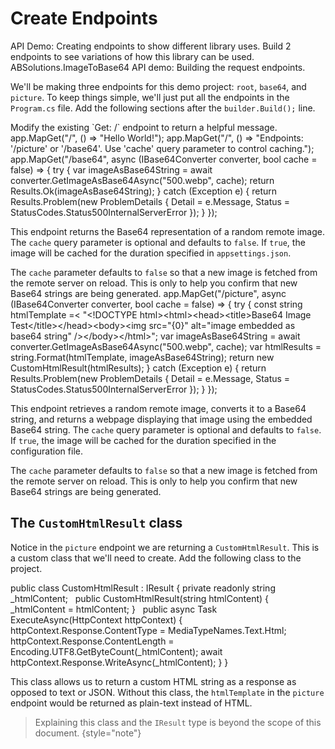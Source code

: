 # Create Endpoints

<link-summary>API Demo: Creating endpoints to show different library uses.</link-summary>
<card-summary>Build 2 endpoints to see variations of how this library can be used.</card-summary>
<web-summary>ABSolutions.ImageToBase64 API demo: Building the request endpoints.</web-summary>

We'll be making three endpoints for this demo project: `root`, `base64`, and `picture`. To keep things simple, we'll
just put all the endpoints in the `Program.cs` file. Add the following sections after the `builder.Build();` line.

<tabs>
<tab title="root">
Modify the existing `Get: /` endpoint to return a helpful message.
<br/>
<compare>
<code-block lang="c#">
app.MapGet("/", () => "Hello World!");
</code-block>
<code-block>
app.MapGet("/", () => "Endpoints: '/picture' or '/base64'. Use 'cache' query parameter to control caching.");
</code-block>
</compare>
</tab>
<tab title="base64">
<code-block lang="c#">
app.MapGet("/base64", async (IBase64Converter converter, bool cache = false) =>
{
    try
    {
        var imageAsBase64String = await converter.GetImageAsBase64Async("500.webp", cache);
        return Results.Ok(imageAsBase64String);
    }
    catch (Exception e)
    {
        return Results.Problem(new ProblemDetails
        {
            Detail = e.Message,
            Status = StatusCodes.Status500InternalServerError
        });
    }
});
</code-block>
<br/>

This endpoint returns the Base64 representation of a random remote image. The `cache` query parameter is optional and
defaults to `false`. If `true`, the image will be cached for the duration specified in `appsettings.json`.

The `cache` parameter defaults to `false` so that a new image is fetched from the remote server on reload. This is only
to help
you confirm that new Base64 strings are being generated.
</tab>
<tab title="picture">
<code-block lang="c#">
app.MapGet("/picture", async (IBase64Converter converter, bool cache = false) =&gt;
{
    try
    {
        const string htmlTemplate =&lt;
            "&lt;!DOCTYPE html&gt;&lt;html&gt;&lt;head&gt;&lt;title&gt;Base64 Image Test&lt;/title&gt;&lt;/head&gt;&lt;body&gt;&lt;img src=\"{0}\" alt=\"image embedded as base64 string\" /&gt;&lt;/body&gt;&lt;/html&gt;";
        var imageAsBase64String = await converter.GetImageAsBase64Async("500.webp", cache);
        var htmlResults = string.Format(htmlTemplate, imageAsBase64String);
        return new CustomHtmlResult(htmlResults);
    }
    catch (Exception e)
    {
        return Results.Problem(new ProblemDetails
        {
            Detail = e.Message,
            Status = StatusCodes.Status500InternalServerError
        });
    }
});
</code-block>
<br/>

This endpoint retrieves a random remote image, converts it to a Base64 string, and returns a webpage displaying that
image using the embedded Base64 string. The `cache` query parameter is optional and defaults to `false`. If `true`, the
image will be cached for the duration specified in the configuration file.

The `cache` parameter defaults to `false` so that a new image is fetched from the remote server on reload. This is only to help
you confirm that new Base64 strings are being generated.
</tab>
</tabs>

## The `CustomHtmlResult` class

Notice in the `picture` endpoint we are returning a `CustomHtmlResult`. This is a custom class that we'll need to
create. Add the following class to the project.

<code-block lang="c#">
public class CustomHtmlResult : IResult
{
    private readonly string _htmlContent;
     
    public CustomHtmlResult(string htmlContent)
    {
        _htmlContent = htmlContent;
    }
     
    public async Task ExecuteAsync(HttpContext httpContext)
    {
        httpContext.Response.ContentType = MediaTypeNames.Text.Html;
        httpContext.Response.ContentLength = Encoding.UTF8.GetByteCount(_htmlContent);
        await httpContext.Response.WriteAsync(_htmlContent);
    }
}
</code-block>

This class allows us to return a custom HTML string as a response as opposed to text or JSON. Without this class, the
`htmlTemplate` in the `picture` endpoint would be returned as plain-text instead of HTML.

> Explaining this class and the `IResult` type is beyond the scope of this document.
> {style="note"}
